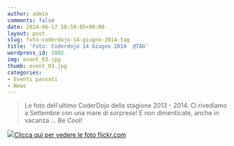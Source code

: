 ```yaml
---
author: admin
comments: false
date: 2014-06-17 10:59:05+00:00
layout: post
slug: foto-coderdojo-14-giugno-2014-tag
title: 'Foto: Coderdojo 14 Giugno 2014  @TAG'
wordpress_id: 1892
img: event_03.jpg
thumb: event_03.jpg
categories:
- Eventi passati
- News
---
```


<blockquote>Le foto dell'ultimo CoderDojo della stagione 2013 - 2014. Ci rivediamo a Settembre con una mare di sorprese! E non dimenticate, anche in vacanza ... Be Cool!</blockquote>






[![](http://coderdojomilano.it/wp-content/uploads/2014/06/coder_giugno01.jpg)Clicca qui per vedere le foto flickr.com](https://www.flickr.com/photos/98942956@N02/sets/72157644768768539/)


